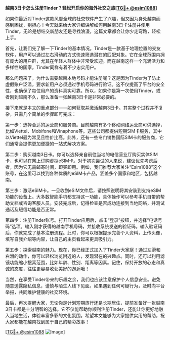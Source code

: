 **越南3日卡怎么注册Tinder？轻松开启你的海外社交之旅[[TG💪+ @esim1088](https://t.me/s/esim1088)]**

如果你最近对Tinder这款风靡全球的社交软件产生了兴趣，但又因为身处越南而感到困扰，别担心！今天就来给大家详细讲解如何用越南3日卡注册并使用Tinder。无论是想结交新朋友还是寻找浪漫，这篇文章都会让你少走弯路，轻松上手。

首先，让我们先了解一下Tinder的基本情况。Tinder是一款基于地理位置的交友软件，用户可以通过左右滑动的方式快速筛选潜在的匹配对象。它在全球范围内拥有庞大的用户群，尤其在年轻人群体中非常受欢迎。而在越南这样一个充满活力和多样性的国家，Tinder同样有着不少忠实用户。

那么问题来了，为什么需要越南本地号码才能注册呢？这是因为Tinder为了防止虚假账户泛滥，要求新用户必须通过手机号码进行验证。这不仅提高了平台的安全性，也确保了每位用户的资料真实可靠。所以，如果你是第一次使用Tinder，或者刚到越南不久，那么准备一张越南3日卡是非常必要的。

接下来就是本文的重点部分——如何获取并激活越南3日卡。其实整个过程并不复杂，只需几个简单的步骤即可完成：

第一步：选择合适的运营商和服务商。目前越南有多个移动网络运营商可供选择，比如Viettel、Mobifone和Vinaphone等。这些公司都提供短期SIM卡服务，其中以Viettel最为常见且性价比高。此外，还有一些专门销售国际SIM卡的服务商，它们通常会提供更加便捷的一站式解决方案。

第二步：购买越南3日卡。你可以选择亲自前往当地的电信营业厅购买实体SIM卡，也可以在网上订购虚拟eSIM卡。对于初次尝试的人来说，建议优先考虑后者，因为它无需邮寄时间，即买即用。例如，我们推荐大家关注“Esim1088”这个账号，在这里可以找到各种优质的eSIM卡产品，涵盖多个国家和地区，包括越南。

第三步：激活eSIM卡。一旦收到eSIM文件后，请按照说明将其安装到支持eSIM功能的设备上。大多数智能手机都支持这一功能，具体操作可以参考手机自带的帮助文档或咨询客服人员。安装完成后，记得检查是否成功连接到当地网络，并测试通话及短信功能是否正常。

第四步：注册Tinder账号。打开Tinder应用后，点击“登录”按钮，并选择“电话号码”选项。输入刚才获得的越南手机号码，并接收系统发送的验证码。输入验证码后，你就完成了基本注册流程。此时，你可以根据提示完善个人资料，上传头像，填写自我介绍等内容，让自己的主页看起来更具吸引力。

第五步：探索越南的魅力。现在，你已经正式加入了Tinder大家庭！通过左滑和右滑的动作，你可以轻松浏览附近的人，发现潜在的兴趣点。同时，还可以利用滤镜功能缩小搜索范围，比如年龄、性别、距离等因素。记住，保持开放的心态和真诚的态度，往往更容易收获美好的邂逅哦！

当然，在享受Tinder带来的乐趣之余，我们也应该注意保护个人信息安全。避免随意透露隐私信息，谨慎与陌生人线下见面。如果遇到任何可疑行为，及时向平台举报，共同维护健康的社交环境。

最后，再次提醒大家，无论你是计划短期旅行还是长期居住，提前准备好一张越南3日卡都是十分明智的选择。它不仅能帮助你顺利注册Tinder，还能让你更好地融入当地生活，体验丰富多彩的文化氛围。希望本文能够为大家提供实用的帮助，祝大家都能在越南找到属于自己的精彩故事！

[[TG💪+ @esim1088](https://t.me/s/esim1088) ![Image](https://i.postimg.cc/4NQfJmqS/Snipaste-2025-05-13-00-14-12.png)]